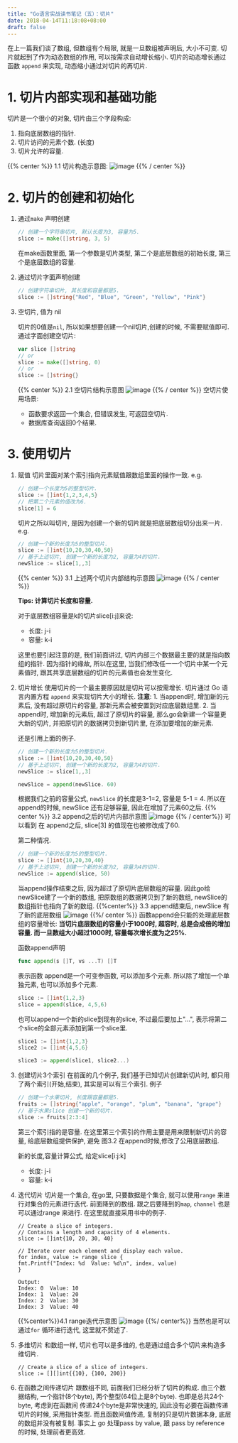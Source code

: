 ```yaml
---
title: "Go语言实战读书笔记（五）：切片"
date: 2018-04-14T11:18:08+08:00
draft: false
---
```


在上一篇我们谈了数组, 但数组有个局限, 就是一旦数组被声明后, 大小不可变.
切片就起到了作为动态数组的作用, 可以按需求自动增长缩小.
切片的动态增长通过函数 `append` 来实现, 动态缩小通过对切片的再切片.

# 1. 切片内部实现和基础功能

切片是一个很小的对象, 切片由三个字段构成:

  1. 指向底层数组的指针.
  2. 切片访问的元素个数. (长度)
  3. 切片允许的容量.

{{% center %}} 1.1 切片构造示意图:
![image](https://user-images.githubusercontent.com/1768412/38764258-59a17532-3fde-11e8-9502-073092ca834c.png)
{{% / center %}}

# 2. 切片的创建和初始化

1. 通过`make` 声明创建

    ```go
    // 创建一个字符串切片, 默认长度为3, 容量为5.
    slice := make([]string, 3, 5)
    ```
    在make函数里面, 第一个参数是切片类型, 第二个是底层数组的初始长度, 第三个是底层数组的容量.

2. 通过切片字面声明创建

    ```go
    // 创建字符串切片, 其长度和容量都是5.
    slice := []string{"Red", "Blue", "Green", "Yellow", "Pink"}
    ```

3. 空切片, 值为 nil

    切片的0值是`nil`, 所以如果想要创建一个nil切片,创建的时候, 不需要赋值即可.
    通过字面创建空切片:

    ```go
    var slice []string
    // or
    slice := make([]string, 0)
    // or
    slice := []string{}
    ```

    {{% center %}} 2.1 空切片结构示意图
    ![image](https://user-images.githubusercontent.com/1768412/38764350-93d4bdf8-3fdf-11e8-90d7-6c402056a25c.png)
    {{% / center %}}
    空切片使用场景:
      * 函数要求返回一个集合, 但错误发生, 可返回空切片.
      * 数据库查询返回0个结果.

# 3. 使用切片

1. 赋值
    切片里面对某个索引指向元素赋值跟数组里面的操作一致. e.g.

    ```go
    // 创建一个长度为5的整型切片.
    slice := []int{1,2,3,4,5}
    // 把第二个元素的值改为6.
    slice[1] = 6
    ```
    切片之所以叫切片, 是因为创建一个新的切片就是把底层数组切分出来一片. e.g.
    ```go
    // 创建一个新的长度为5的整型切片.
    slice := []int{10,20,30,40,50}
    // 基于上述切片, 创建一个新的长度为2, 容量为4的切片.
    newSlice := slice[1,,3]
    ```
     {{% center %}} 3.1 上述两个切片内部结构示意图
     ![image](https://user-images.githubusercontent.com/1768412/38764430-60e6085a-3fe1-11e8-8eba-b85f17c1ae0a.png)
     {{% / center %}}

    **Tips: 计算切片长度和容量.**

    对于底层数组容量是k的切片slice[i:j]来说:
    * 长度: j-i
    * 容量: k-i

    这里也要引起注意的是, 我们前面讲过, 切片内部三个数据最主要的就是指向数组的指针. 因为指针的缘故, 所以在这里, 当我们修改任一一个切片中某一个元素值时, 
    跟其共享底层数组的切片的元素值也会发生变化.

2. 切片增长
    使用切片的一个最主要原因就是切片可以按需增长. 切片通过 Go 语言内置方程 `append` 来实现切片大小的增长.
    **注意**:
        1. 当append时, 增加新的元素后, 没有超过原切片的容量, 那新元素会被安置到对应底层数组里.
        2. 当append时, 增加新的元素后, 超过了原切片的容量, 那么go会新建一个容量更大新的切片, 并把原切片的数据拷贝到新切片里, 在添加要增加的新元素.

    还是引用上面的例子.
    ```go
    // 创建一个新的长度为5的整型切片.
    slice := []int{10,20,30,40,50}
    // 基于上述切片, 创建一个新的长度为2, 容量为4的切片.
    newSlice := slice[1,,3]

    newSlice = append(newSlice. 60)
    ```
    根据我们之前的容量公式, `newSlice` 的长度是3-1=2, 容量是 5-1 = 4. 所以在append的时候, newSlice 还有足够容量, 因此在增加了元素60之后.
    {{% center %}} 3.2 append之后的切片内部示意图
    ![image](https://user-images.githubusercontent.com/1768412/38764524-5b24aadc-3fe3-11e8-8411-4f56ca6e6277.png)
    {{% / center%}}
    可以看到 在 append之后, slice[3] 的值现在也被修改成了60.

    第二种情况.
    ```go
    // 创建一个新的长度为5的整型切片.
    slice := []int{10,20,30,40}
    // 基于上述切片, 创建一个新的长度为2, 容量为4的切片.
    newSlice := append(slice, 50)
    ```
    当append操作结束之后, 因为超过了原切片底层数组的容量. 因此go给newSlice建了一个新的数组, 把原数组的数据拷贝到了新的数组, newSlice的数组指针也指向了新的数组.
    {{%center%}} 3.3 append结束后, newSlice 有了新的底层数组
    ![image](https://user-images.githubusercontent.com/1768412/38764564-0d483ab2-3fe4-11e8-9e3c-50e10487f18c.png)
    {{%/ center %}}
    函数append会只能的处理底层数组的容量增长: **当切片底层数组的容量小于1000时, 超容时, 总是会成倍的增加容量. 而一旦数组大小超过1000时, 容量每次增长度为之25%.**

    函数append声明
    ```go
    func append(s []T, vs ...T) []T
    ```
    表示函数 append是一个可变参函数, 可以添加多个元素. 所以除了增加一个单独元素, 也可以添加多个元素.
    ```go
    slice := []int{1,2,3}
    slice = append(slice, 4,5,6)
    ```
    也可以append一个新的slice到现有的slice, 不过最后要加上"...", 表示将第二个slice的全部元素添加到第一个slice里.
    ```go
    slice1 := []int{1,2,3}
    slice2 := []int{4,5,6}

    slice3 := append(slice1, slice2...)

3. 创建切片3个索引
    在前面的几个例子, 我们基于已知切片创建新切片时, 都只用了两个索引(开始,结束), 其实是可以有三个索引.
    例子
    ```go
    // 创建一个水果切片, 长度跟容量都是5.
    fruits := []string{"apple", "orange", "plum", "banana", "grape"}
    // 基于水果slice 创建一个新的切片.
    slice := fruits[2:3:4]
    ```
    第三个索引指的是容量. 在这里第三个索引的作用主要是用来限制新切片的容量, 给底层数组提供保护, 避免 图3.2 在append时候,修改了公用底层数组.

    新的长度,容量计算公式, 给定slice[i:j:k]
    * 长度: j-i
    * 容量: k-i

4. 迭代切片
    切片是一个集合, 在go里, 只要数据是个集合, 就可以使用`range` 来进行对集合的元素进行迭代. 前面降到的数组. 跟之后要降到的`map`, `channel` 也是可以通过range 来进行.
    在这里就直接采用书中的例子.
    ```golang
    // Create a slice of integers.
    // Contains a length and capacity of 4 elements.
    slice := []int{10, 20, 30, 40}

    // Iterate over each element and display each value.
    for index, value := range slice {
    fmt.Printf("Index: %d  Value: %d\n", index, value)
    }

    Output:
    Index: 0  Value: 10
    Index: 1  Value: 20
    Index: 2  Value: 30
    Index: 3  Value: 40
    ```
    {{%center%}}4.1 range迭代示意图
    ![image](https://user-images.githubusercontent.com/1768412/38764811-64b42d02-3fe8-11e8-85e3-008fe32ec14e.png)
    {{%/ center%}}
    当然也是可以通过`for` 循环进行迭代, 这里就不赘述了.

5. 多维切片
    和数组一样, 切片也可以是多维的, 也是通过组合多个切片来构造多维切片.
    ```golang
    // Create a slice of a slice of integers.
    slice := [][]int{{10}, {100, 200}}
    ```

6. 在函数之间传递切片
    跟数组不同, 前面我们已经分析了切片的构成. 由三个数据结构, 一个指针(8个byte), 两个整型(64位上是8个byte). 也即是总共24个byte, 考虑到在函数间
    传递24个byte是非常快速的, 因此没有必要在函数传递切片的时候, 采用指针类型. 而且函数间值传递, 复制的只是切片数据本身, 底层的数组并没有被复制.
    事实上 go 处理pass by value, 跟 pass by reference 的时候, 处理前者更高效.